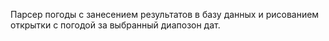 Парсер погоды с занесением результатов в базу данных и рисованием открытки с погодой за выбранный диапозон дат.
